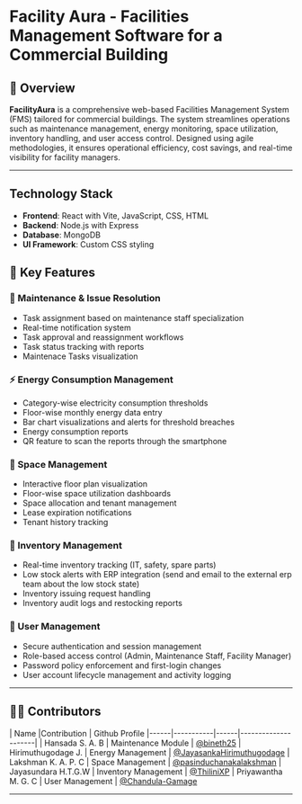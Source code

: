 # Facility Aura - Facilities Management Software for a Commercial Building

## 📘 Overview

**FacilityAura** is a comprehensive web-based Facilities Management System (FMS) tailored for commercial buildings. The system streamlines operations such as maintenance management, energy monitoring, space utilization, inventory handling, and user access control. Designed using agile methodologies, it ensures operational efficiency, cost savings, and real-time visibility for facility managers.

---

## Technology Stack

- **Frontend**: React with Vite, JavaScript, CSS, HTML
- **Backend**: Node.js with Express
- **Database**: MongoDB
- **UI Framework**: Custom CSS styling

## 📌 Key Features

### 🔧 Maintenance & Issue Resolution
- Task assignment based on maintenance staff specialization
- Real-time notification system
- Task approval and reassignment workflows
- Task status tracking with reports
- Maintenace Tasks visualization

### ⚡ Energy Consumption Management
- Category-wise electricity consumption thresholds
- Floor-wise monthly energy data entry
- Bar chart visualizations and alerts for threshold breaches
- Energy consumption reports
- QR feature to scan the reports through the smartphone

### 🏢 Space Management
- Interactive floor plan visualization
- Floor-wise space utilization dashboards
- Space allocation and tenant management
- Lease expiration notifications
- Tenant history tracking

### 🧰 Inventory Management
- Real-time inventory tracking (IT, safety, spare parts)
- Low stock alerts with ERP integration (send and email to the external erp team about the low stock state)
- Inventory issuing request handling
- Inventory audit logs and restocking reports

### 🔐 User Management
- Secure authentication and session management
- Role-based access control (Admin, Maintenance Staff, Facility Manager)
- Password policy enforcement and first-login changes
- User account lifecycle management and activity logging

---


## 🧑‍💻 Contributors

| Name |Contribution | Github Profile
|------|-----------|------|---------------------|
| Hansada S. A. B  | Maintenance Module | [@bineth25](https://github.com/bineth25)
| Hirimuthugodage J.  | Energy Management | [@JayasankaHirimuthugodage](https://github.com/JayasankaHirimuthugodage)
| Lakshman K. A. P. C  | Space Management | [@pasinduchanakalakshman](https://github.com/pasinduchanakalakshman)
| Jayasundara H.T.G.W  | Inventory Management | [@ThiliniXP](https://github.com/ThiliniXP)
| Priyawantha M. G. C  | User Management | [@Chandula-Gamage](https://github.com/Chandula-Gamage)

---


